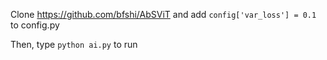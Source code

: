 
Clone https://github.com/bfshi/AbSViT and add `config['var_loss'] = 0.1` to config.py

Then, type `python ai.py` to run
